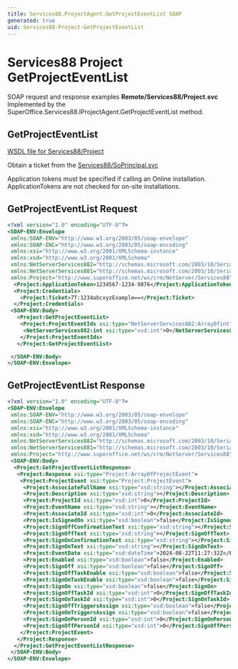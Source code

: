 ```yaml
---
title: Services88.ProjectAgent.GetProjectEventList SOAP
generated: true
uid: Services88-Project-GetProjectEventList
---
```


# Services88 Project GetProjectEventList

SOAP request and response examples **Remote/Services88/Project.svc**
Implemented by the <see cref="M:SuperOffice.Services88.IProjectAgent.GetProjectEventList">SuperOffice.Services88.IProjectAgent.GetProjectEventList</see> method.

## GetProjectEventList





[WSDL file for Services88/Project](../Services88-Project.md)

Obtain a ticket from the [Services88/SoPrincipal.svc](../SoPrincipal/index.md)

Application tokens must be specified if calling an Online installation. ApplicationTokens are not checked for on-site installations.

## GetProjectEventList Request

```xml
<?xml version="1.0" encoding="UTF-8"?>
<SOAP-ENV:Envelope
 xmlns:SOAP-ENV="http://www.w3.org/2003/05/soap-envelope"
 xmlns:SOAP-ENC="http://www.w3.org/2003/05/soap-encoding"
 xmlns:xsi="http://www.w3.org/2001/XMLSchema-instance"
 xmlns:xsd="http://www.w3.org/2001/XMLSchema"
 xmlns:NetServerServices882="http://schemas.microsoft.com/2003/10/Serialization/Arrays"
 xmlns:NetServerServices881="http://schemas.microsoft.com/2003/10/Serialization/"
 xmlns:Project="http://www.superoffice.net/ws/crm/NetServer/Services88">
  <Project:ApplicationToken>1234567-1234-9876</Project:ApplicationToken>
  <Project:Credentials>
    <Project:Ticket>7T:1234abcxyzExample==</Project:Ticket>
  </Project:Credentials>
 <SOAP-ENV:Body>
   <Project:GetProjectEventList>
    <Project:ProjectEventIds xsi:type="NetServerServices882:ArrayOfint">
     <NetServerServices882:int xsi:type="xsd:int">0</NetServerServices882:int>
    </Project:ProjectEventIds>
   </Project:GetProjectEventList>

 </SOAP-ENV:Body>
</SOAP-ENV:Envelope>

```


## GetProjectEventList Response

```xml
<?xml version="1.0" encoding="UTF-8"?>
<SOAP-ENV:Envelope
 xmlns:SOAP-ENV="http://www.w3.org/2003/05/soap-envelope"
 xmlns:SOAP-ENC="http://www.w3.org/2003/05/soap-encoding"
 xmlns:xsi="http://www.w3.org/2001/XMLSchema-instance"
 xmlns:xsd="http://www.w3.org/2001/XMLSchema"
 xmlns:NetServerServices882="http://schemas.microsoft.com/2003/10/Serialization/Arrays"
 xmlns:NetServerServices881="http://schemas.microsoft.com/2003/10/Serialization/"
 xmlns:Project="http://www.superoffice.net/ws/crm/NetServer/Services88">
 <SOAP-ENV:Body>
  <Project:GetProjectEventListResponse>
   <Project:Response xsi:type="Project:ArrayOfProjectEvent">
    <Project:ProjectEvent xsi:type="Project:ProjectEvent">
     <Project:AssociateFullName xsi:type="xsd:string"></Project:AssociateFullName>
     <Project:Description xsi:type="xsd:string"></Project:Description>
     <Project:ProjectId xsi:type="xsd:int">0</Project:ProjectId>
     <Project:EventName xsi:type="xsd:string"></Project:EventName>
     <Project:AssociateId xsi:type="xsd:int">0</Project:AssociateId>
     <Project:IsSignedOn xsi:type="xsd:boolean">false</Project:IsSignedOn>
     <Project:SignOffConfirmationText xsi:type="xsd:string"></Project:SignOffConfirmationText>
     <Project:SignOffText xsi:type="xsd:string"></Project:SignOffText>
     <Project:SignOnConfirmationText xsi:type="xsd:string"></Project:SignOnConfirmationText>
     <Project:SignOnText xsi:type="xsd:string"></Project:SignOnText>
     <Project:EventDate xsi:type="xsd:dateTime">2024-08-22T11:27:32Z</Project:EventDate>
     <Project:Enabled xsi:type="xsd:boolean">false</Project:Enabled>
     <Project:SignOff xsi:type="xsd:boolean">false</Project:SignOff>
     <Project:SignOffTaskEnable xsi:type="xsd:boolean">false</Project:SignOffTaskEnable>
     <Project:SignOnTaskEnable xsi:type="xsd:boolean">false</Project:SignOnTaskEnable>
     <Project:SignOn xsi:type="xsd:boolean">false</Project:SignOn>
     <Project:SignOffTaskId xsi:type="xsd:int">0</Project:SignOffTaskId>
     <Project:SignOnTaskId xsi:type="xsd:int">0</Project:SignOnTaskId>
     <Project:SignOffTriggersAssign xsi:type="xsd:boolean">false</Project:SignOffTriggersAssign>
     <Project:SignOnTriggersAssign xsi:type="xsd:boolean">false</Project:SignOnTriggersAssign>
     <Project:SignOnPersonId xsi:type="xsd:int">0</Project:SignOnPersonId>
     <Project:SignOffPersonId xsi:type="xsd:int">0</Project:SignOffPersonId>
    </Project:ProjectEvent>
   </Project:Response>
  </Project:GetProjectEventListResponse>
 </SOAP-ENV:Body>
</SOAP-ENV:Envelope>

```

